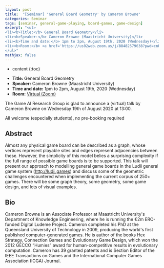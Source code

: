 ```yaml
---
layout: post
title:  "[Seminar] 'General Board Geometry' by Cameron Browne"
categories: Seminar
tags: [seminar, general-game-playing, board-games, game-design]
excerpt: "<ul>
<li><b>Title:</b> General Board Geometry</li>
<li><b>Speaker:</b> Cameron Browne (Maastricht University)</li> 
<li><b>Time and date:</b> 1pm to 2pm, August 19th, 2020 (Wednesday)</li>
<li><b>Room:</b> <a href='https://us02web.zoom.us/j/88482579638?pwd=cnU4MVpCdFUyQjRCOEFucVRYdDFjQT09'>Virtual (Zoom)</a></li>
</ul>"
mathjax: false
---
```


* content
{:toc}

<ul>
<li><b>Title:</b> General Board Geometry</li>
<li><b>Speaker:</b> Cameron Browne (Maastricht University)</li> 
<li><b>Time and date:</b> 1pm to 2pm, August 19th, 2020 (Wednesday)</li>
<li><b>Room:</b> <a href="https://us02web.zoom.us/j/88482579638?pwd=cnU4MVpCdFUyQjRCOEFucVRYdDFjQT09">Virtual (Zoom)</a></li>
</ul>

The Game AI Research Group is glad to announce a (virtual) talk by Cameron Browne on Wednesday 19th of August 2020 at 13:00.

All welcome (especially students), no pre-booking required 

## Abstract

Almost any physical game board can be described as a graph, whose vertices represent playable sites and edges represent adjacencies between these. However, the simplicity of this model belies a surprising complexity if the full range of possible game boards is to be supported. This talk will present our approach to modelling general game boards in the Ludii general game system (http://ludii.games) and discuss some of the geometric challenges encountered when implementing the current corpus of 250+ games. There will be some graph theory, some geometry, some game design, and lots of visual examples.

## Bio

Cameron Browne is an Associate Professor at Maastricht University's Department of Knowledge Engineering, where he is running the €2m ERC-funded Digital Ludeme Project. Cameron completed his PhD at the Queensland University of Technology in 2009, producing the world's first published computer-generated games. He is author of the books Hex Strategy, Connection Games and Evolutionary Game Design, which won the 2012 GECCO “Humies” award for human-competitive results in evolutionary computation. Cameron has 39 granted patents and is Section Editor of the IEEE Transactions on Games and the International Computer Games Association (ICGA) Journal.
